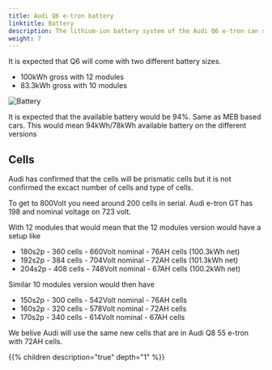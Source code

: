 ```yaml
---
title: Audi Q6 e-tron battery
linktitle: Battery
description: The lithium-ion battery system of the Audi Q6 e-tron can store up 100 kWh of energy and uses 800 volt system.
weight: 7
---
```


It is expected that Q6 will come with two different battery sizes.

- 100kWh gross with 12 modules
- 83.3kWh gross with 10 modules

![Battery](battery.png "100Kwh gross pack, 12 modules")

It is expected that the available battery would be 94%. Same as MEB based cars.
This would mean 94kWh/78kWh available battery on the different versions

## Cells

Audi has confirmed that the cells will be prismatic cells but it is not confirmed the excact number of cells and type of cells.

To get to 800Volt you need around 200 cells in serial. Audi e-tron GT has 198 and nominal voltage on 723 volt.

With 12 modules that would mean that the 12 modules version would have a setup like

- 180s2p - 360 cells - 660Volt nominal - 76AH cells (100.3kWh net)
- 192s2p - 384 cells - 704Volt nominal - 72AH cells (101.3kWh net)
- 204s2p - 408 cells - 748Volt nominal - 67AH cells (100.2kWh net)

Similar 10 modules version would then have

- 150s2p - 300 cells - 542Volt nominal - 76AH cells 
- 160s2p - 320 cells - 578Volt nominal - 72AH cells
- 170s2p - 340 cells - 614Volt nominal - 67AH cells

We belive Audi will use the same new cells that are in Audi Q8 55 e-tron with 72AH cells. 


{{% children description="true" depth="1" %}}
